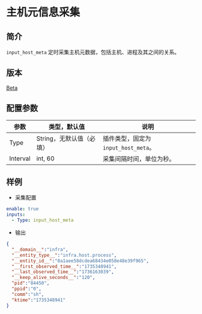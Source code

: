 # 主机元信息采集

## 简介

`input_host_meta` 定时采集主机元数据，包括主机、进程及其之间的关系。

## 版本

[Beta](../../stability-level.md)

## 配置参数

| 参数 | 类型，默认值 | 说明 |
| - | - | - |
| Type | String，无默认值（必填） | 插件类型，固定为`input_host_meta`。 |
| Interval | int, 60 | 采集间隔时间，单位为秒。 |

## 样例

* 采集配置

```yaml
enable: true
inputs:
  - Type: input_host_meta
```

* 输出

```json
{
  "__domain__":"infra",
  "__entity_type__":"infra.host.process",
  "__entity_id__":"8a1aee58dcdea68434e058e48e39f965",
  "__first_observed_time__":"1735348941",
  "__last_observed_time__":"1736163039",
  "__keep_alive_seconds__":"120",
  "pid":"84450",
  "ppid":"0",
  "comm":"sh",
  "ktime":"1735348941"
}
```

